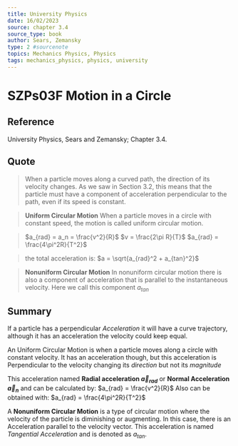 ```yaml
---
title: University Physics
date: 16/02/2023
source: chapter 3.4
source_type: book 
author: Sears, Zemansky
type: 2 #sourcenote
topics: Mechanics Physics, Physics
tags: mechanics_physics, physics, university
---
```

# SZPs03F Motion in a Circle

## **Reference**
University Physics, Sears and Zemansky; Chapter 3.4.

## **Quote**
> When a particle moves along a curved path, the direction of its velocity changes. As we saw in Section 3.2, this means that the particle must have a component of acceleration perpendicular to the path, even if its speed is constant.

> **Uniform Circular Motion**
When a particle moves in a circle with constant speed, the motion is called uniform circular motion.

> $a_{rad} = a_n = \frac{v^2}{R}$
$v = \frac{2\pi R}{T}$
$a_{rad} = \frac{4\pi^2R}{T^2}$

> the total acceleration is:
$a = \sqrt{a_{rad}^2 + a_{tan}^2}$

> **Nonuniform Circular Motion**
In nonuniform circular motion there is also a component of acceleration that is parallel to the instantaneous velocity. Here we call this component $a_{tan}$  

## **Summary**
If a particle has a perpendicular *Acceleration* it will have a curve trajectory, although it has an acceleration the velocity could keep equal.

An Uniform Circular Motion is when a particle moves along a circle with constant velocity. It has an acceleration though, but this acceleration is Perpendicular to the velocity changing its *direction* but not its *magnitude*

This acceleration named **Radial acceleration $\vec{a}_{rad}$** or **Normal Acceleration $\vec{a}_n$** and can be calculated by: $a_{rad} = \frac{v^2}{R}$
 Also can be obtained with: $a_{rad} = \frac{4\pi^2R}{T^2}$

A **Nonuniform Circular Motion** is a type of circular motion where the velocity of the particle is diminishing or augmenting. In this case, there is an Acceleration parallel to the velocity vector. This acceleration is named *Tangential Acceleration* and is denoted as $a_{tan}$.